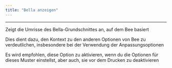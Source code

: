 ```yaml
---
title: "Bella anzeigen"
---
```


***

Zeigt die Umrisse des Bella-Grundschnittes an, auf dem Bee basiert

Dies dient dazu, den Kontext zu den anderen Optionen von Bee zu verdeutlichen, insbesondere bei der Verwendung der Anpassungsoptionen

<Note>

Es wird empfohlen, diese Option zu aktivieren, wenn du die Optionen für dieses Muster einstellst, aber auch, sie vor dem Drucken zu deaktivieren

</Note>





